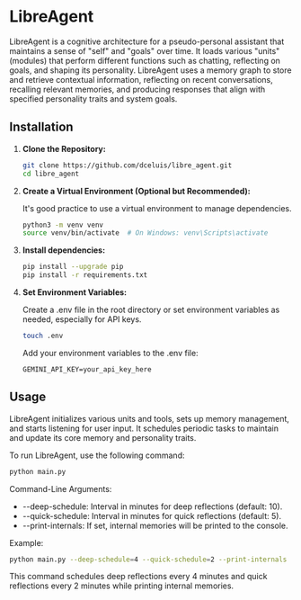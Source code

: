 # LibreAgent

LibreAgent is a cognitive architecture for a pseudo-personal assistant that maintains a sense of "self" and "goals" over time. It loads various "units" (modules) that perform different functions such as chatting, reflecting on goals, and shaping its personality. LibreAgent uses a memory graph to store and retrieve contextual information, reflecting on recent conversations, recalling relevant memories, and producing responses that align with specified personality traits and system goals.

## Installation

1. **Clone the Repository:**

    ```bash
    git clone https://github.com/dceluis/libre_agent.git
    cd libre_agent
    ```

2. **Create a Virtual Environment (Optional but Recommended):**

    It's good practice to use a virtual environment to manage dependencies.

    ```bash
    python3 -m venv venv
    source venv/bin/activate  # On Windows: venv\Scripts\activate
    ```
3. **Install dependencies:**

    ```bash
    pip install --upgrade pip
    pip install -r requirements.txt
    ```

4. **Set Environment Variables:**

    Create a .env file in the root directory or set environment variables as needed, especially for API keys.

    ```bash
    touch .env
    ```

    Add your environment variables to the .env file:

    ```env
    GEMINI_API_KEY=your_api_key_here
    ```

## Usage
LibreAgent initializes various units and tools, sets up memory management, and starts listening for user input. It schedules periodic tasks to maintain and update its core memory and personality traits.

To run LibreAgent, use the following command:

```bash
python main.py
```

Command-Line Arguments:
 * --deep-schedule: Interval in minutes for deep reflections (default: 10).
 * --quick-schedule: Interval in minutes for quick reflections (default: 5).
 * --print-internals: If set, internal memories will be printed to the console.

Example:

```bash
python main.py --deep-schedule=4 --quick-schedule=2 --print-internals
```

This command schedules deep reflections every 4 minutes and quick reflections every 2 minutes while printing internal memories.
